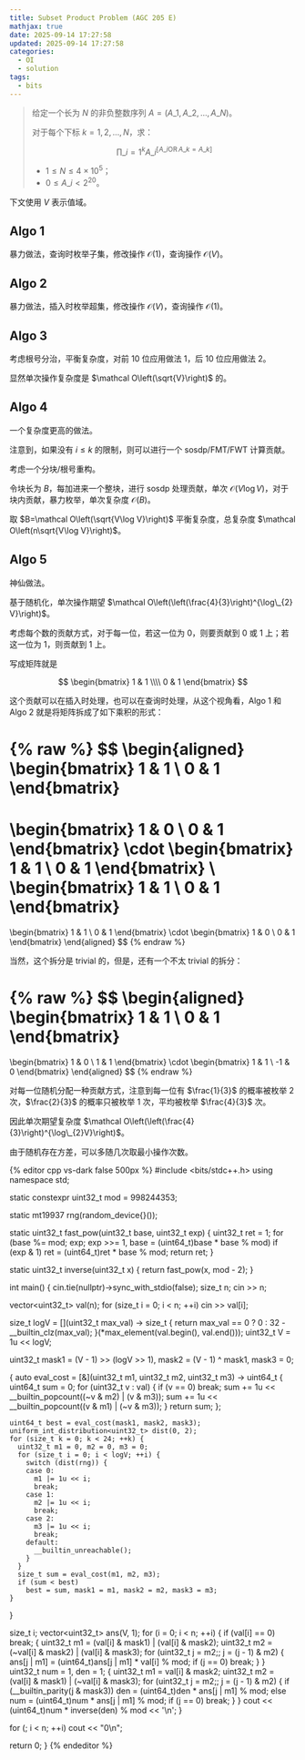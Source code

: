 ```yaml
---
title: Subset Product Problem (AGC 205 E)
mathjax: true
date: 2025-09-14 17:27:58
updated: 2025-09-14 17:27:58
categories:
  - OI
  - solution
tags:
  - bits
---
```


> 给定一个长为 $N$ 的非负整数序列 $A=\left(A\_1,A\_2,\ldots,A\_N\right)$。
>
> 对于每个下标 $k=1,2,\ldots,N$，求：
>
> $$
> \prod\_{i=1}^{k}A\_i^{\left[A\_i\operatorname{OR}A\_k=A\_k\right]}
> $$
>
> + $1\leqslant N\leqslant 4\times 10^{5}$；
> + $0\leqslant A\_i\lt 2^{20}$。

<!-- more -->

下文使用 $V$ 表示值域。

## Algo 1

暴力做法，查询时枚举子集，修改操作 $\mathcal O\left(1\right)$，查询操作 $\mathcal O\left(V\right)$。

## Algo 2

暴力做法，插入时枚举超集，修改操作 $\mathcal O\left(V\right)$，查询操作 $\mathcal O\left(1\right)$。

## Algo 3

考虑根号分治，平衡复杂度，对前 $10$ 位应用做法 1，后 $10$ 位应用做法 2。

显然单次操作复杂度是 $\mathcal O\left(\sqrt{V}\right)$ 的。

## Algo 4

一个复杂度更高的做法。

注意到，如果没有 $i\leqslant k$ 的限制，则可以进行一个 sosdp/FMT/FWT 计算贡献。

考虑一个分块/根号重构。

令块长为 $B$，每加进来一个整块，进行 sosdp 处理贡献，单次 $\mathcal O\left(V\log V\right)$，对于块内贡献，暴力枚举，单次复杂度 $\mathcal O\left(B\right)$。

取 $B=\mathcal O\left(\sqrt{V\log V}\right)$ 平衡复杂度，总复杂度 $\mathcal O\left(n\sqrt{V\log V}\right)$。

## Algo 5

神仙做法。

基于随机化，单次操作期望 $\mathcal O\left(\left(\frac{4}{3}\right)^{\log\_{2} V}\right)$。

考虑每个数的贡献方式，对于每一位，若这一位为 $0$，则要贡献到 $0$ 或 $1$ 上；若这一位为 $1$，则贡献到 $1$ 上。

写成矩阵就是

$$
\begin{bmatrix}
  1 & 1 \\\\
  0 & 1
\end{bmatrix}
$$

这个贡献可以在插入时处理，也可以在查询时处理，从这个视角看，Algo 1 和 Algo 2 就是将矩阵拆成了如下乘积的形式：

{% raw %}
$$
\begin{aligned}
  \begin{bmatrix}
    1 & 1 \\
    0 & 1
  \end{bmatrix}
  =
  \begin{bmatrix}
    1 & 0 \\
    0 & 1
  \end{bmatrix}
  \cdot
  \begin{bmatrix}
    1 & 1 \\
    0 & 1
  \end{bmatrix}
  \\
  \begin{bmatrix}
    1 & 1 \\
    0 & 1
  \end{bmatrix}
  =
  \begin{bmatrix}
    1 & 1 \\
    0 & 1
  \end{bmatrix}
  \cdot
  \begin{bmatrix}
    1 & 0 \\
    0 & 1
  \end{bmatrix}
\end{aligned}
$$
{% endraw %}

当然，这个拆分是 trivial 的，但是，还有一个不太 trivial 的拆分：

{% raw %}
$$
\begin{aligned}
  \begin{bmatrix}
    1 & 1 \\
    0 & 1
  \end{bmatrix}
  =
  \begin{bmatrix}
    1 & 0 \\
    1 & 1
  \end{bmatrix}
  \cdot
  \begin{bmatrix}
    1 & 1 \\
    -1 & 0
  \end{bmatrix}
\end{aligned}
$$
{% endraw %}

对每一位随机分配一种贡献方式，注意到每一位有 $\frac{1}{3}$ 的概率被枚举 $2$ 次，$\frac{2}{3}$ 的概率只被枚举 $1$ 次，平均被枚举 $\frac{4}{3}$ 次。

因此单次期望复杂度 $\mathcal O\left(\left(\frac{4}{3}\right)^{\log\_{2}V}\right)$。

由于随机存在方差，可以多随几次取最小操作次数。

{% editor cpp vs-dark false 500px %}
#include <bits/stdc++.h>
using namespace std;

static constexpr uint32_t mod = 998244353;

static mt19937 rng(random_device{}());

static uint32_t fast_pow(uint32_t base, uint32_t exp) {
  uint32_t ret = 1;
  for (base %= mod; exp; exp >>= 1, base = (uint64_t)base * base % mod)
    if (exp & 1)
      ret = (uint64_t)ret * base % mod;
  return ret;
}

static uint32_t inverse(uint32_t x) { return fast_pow(x, mod - 2); }

int main() {
  cin.tie(nullptr)->sync_with_stdio(false);
  size_t n;
  cin >> n;

  vector<uint32_t> val(n);
  for (size_t i = 0; i < n; ++i)
    cin >> val[i];

  size_t logV = [](uint32_t max_val) -> size_t {
    return max_val == 0 ? 0 : 32 - __builtin_clz(max_val);
  }(*max_element(val.begin(), val.end()));
  uint32_t V = 1u << logV;

  uint32_t mask1 = (V - 1) >> (logV >> 1), mask2 = (V - 1) ^ mask1, mask3 = 0;

  {
    auto eval_cost = [&](uint32_t m1, uint32_t m2, uint32_t m3) -> uint64_t {
      uint64_t sum = 0;
      for (uint32_t v : val) {
        if (v == 0)
          break;
        sum += 1u << __builtin_popcount((~v & m2) | (v & m3));
        sum += 1u << __builtin_popcount((v & m1) | (~v & m3));
      }
      return sum;
    };

    uint64_t best = eval_cost(mask1, mask2, mask3);
    uniform_int_distribution<uint32_t> dist(0, 2);
    for (size_t k = 0; k < 24; ++k) {
      uint32_t m1 = 0, m2 = 0, m3 = 0;
      for (size_t i = 0; i < logV; ++i) {
        switch (dist(rng)) {
        case 0:
          m1 |= 1u << i;
          break;
        case 1:
          m2 |= 1u << i;
          break;
        case 2:
          m3 |= 1u << i;
          break;
        default:
          __builtin_unreachable();
        }
      }
      size_t sum = eval_cost(m1, m2, m3);
      if (sum < best)
        best = sum, mask1 = m1, mask2 = m2, mask3 = m3;
    }
  }

  size_t i;
  vector<uint32_t> ans(V, 1);
  for (i = 0; i < n; ++i) {
    if (val[i] == 0)
      break;
    {
      uint32_t m1 = (val[i] & mask1) | (val[i] & mask2);
      uint32_t m2 = (~val[i] & mask2) | (val[i] & mask3);
      for (uint32_t j = m2;; j = (j - 1) & m2) {
        ans[j | m1] = (uint64_t)ans[j | m1] * val[i] % mod;
        if (j == 0)
          break;
      }
    }
    uint32_t num = 1, den = 1;
    {
      uint32_t m1 = val[i] & mask2;
      uint32_t m2 = (val[i] & mask1) | (~val[i] & mask3);
      for (uint32_t j = m2;; j = (j - 1) & m2) {
        if (__builtin_parity(j & mask3))
          den = (uint64_t)den * ans[j | m1] % mod;
        else
          num = (uint64_t)num * ans[j | m1] % mod;
        if (j == 0)
          break;
      }
    }
    cout << (uint64_t)num * inverse(den) % mod << '\n';
  }

  for (; i < n; ++i)
    cout << "0\n";

  return 0;
}
{% endeditor %}
